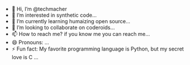 - 👋 Hi, I’m @techmacher
- 👀 I’m interested in synthetic code...
- 🌱 I’m currently learning humaizing open source...
- 💞️ I’m looking to collaborate on coderoids...
- 📫 How to reach me? if you know me you can reach me...
- 😄 Pronouns: ...
- ⚡ Fun fact: My favorite programming language is Python, but my secret love is C ...

<!---
techmacher/techmacher is a ✨ special ✨ repository because its `README.md` (this file) appears on your GitHub profile.
You can click the Preview link to take a look at your changes.
--->
